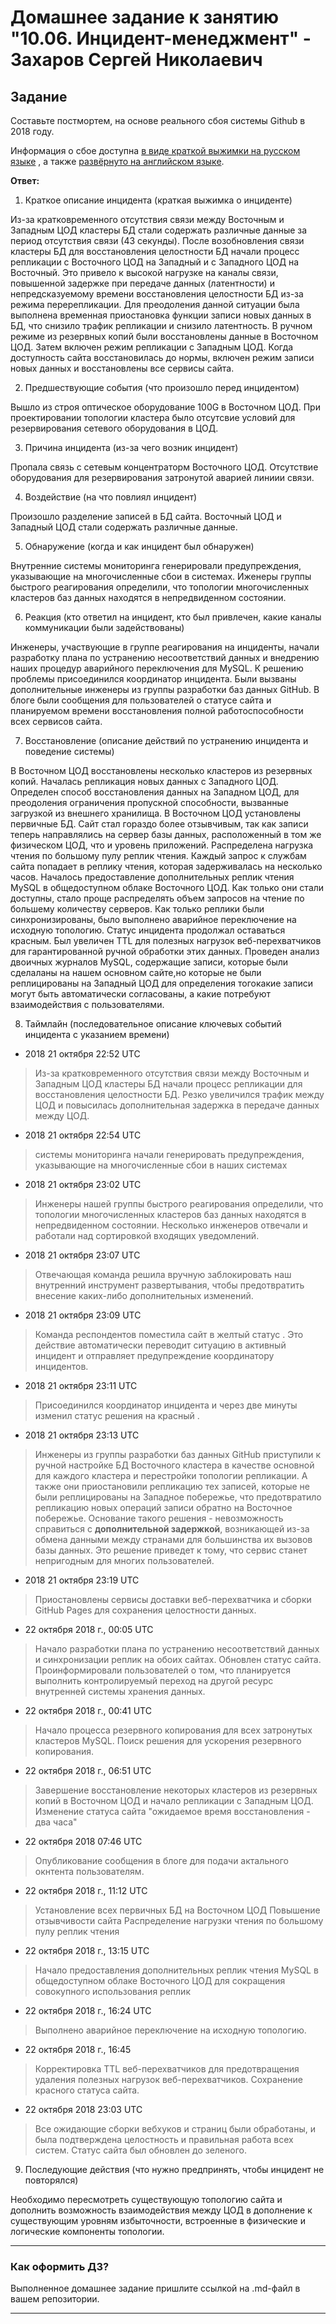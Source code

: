 # Домашнее задание к занятию "10.06. Инцидент-менеджмент" - Захаров Сергей Николаевич

## Задание 

Составьте постмортем, на основе реального сбоя системы Github в 2018 году.

Информация о сбое доступна [в виде краткой выжимки на русском языке](https://habr.com/ru/post/427301/) , а
также [развёрнуто на английском языке](https://github.blog/2018-10-30-oct21-post-incident-analysis/).

**Ответ:**
1. Краткое описание инцидента (краткая выжимка о инциденте)

Из-за кратковременного отсутствия связи между Восточным и Западным ЦОД кластеры БД стали содержать различные данные за период отсутствия связи (43 секунды). После возобновления связи кластеры БД для восстановления целостности БД начали процесс репликации с Восточного ЦОД на Западный и с Западного ЦОД на Восточный. Это привело к высокой нагрузке на каналы связи, повышенной задержке при передаче данных (латентности) и непредсказуемому времени восстановления целостности БД из-за режима перерепликации. Для преодоления данной ситуации была выполнена временная приостановка функции записи новых данных в БД, что снизило трафик репликации и снизило латентность. В ручном режиме из резервных копий были восстановлены данные в Восточном ЦОД. Затем включен режим репликации с Западным ЦОД. Когда доступность сайта восстановилась до нормы, включен режим записи новых данных и восстановлены все сервисы сайта.

2. Предшествующие события (что произошло перед инцидентом)

Вышло из строя оптическое оборудование 100G в Восточном ЦОД. При проектировании топологии кластера было отсутсвие условий для резервирования сетевого оборудования в ЦОД.

3. Причина инцидента (из-за чего возник инцидент)

Пропала связь с сетевым концентраторм Восточного ЦОД. Отсутствие оборудования для резервирования затронутой аварией линиии связи.

4. Воздействие (на что повлиял инцидент)

Произошло разделение записей в БД сайта. Восточный ЦОД и Западный ЦОД стали содержать различные данные.

5. Обнаружение (когда и как инцидент был обнаружен)

Внутренние системы мониторинга генерировали предупреждения, указывающие на многочисленные сбои в системах. Иженеры группы быстрого реагирования определили, что топологии многочисленных кластеров баз данных находятся в непредвиденном состоянии. 

6. Реакция (кто ответил на инцидент, кто был привлечен, какие каналы коммуникации были задействованы)

Инженеры, участвующие в группе реагирования на инциденты, начали разработку плана по устранению несоответствий данных и внедрению наших процедур аварийного переключения для MySQL.
К решению проблемы присоединился координатор инцидента.
Были вызваны дополнительные инженеры из группы разработки баз данных GitHub. 
В блоге были сообщения для пользователей о статусе сайта и планируемом времени восстановления полной работоспособности всех сервисов сайта.

7. Восстановление (описание действий по устранению инцидента и поведение системы)

В Восточном ЦОД восстановлены несколько кластеров из резервных копий. Началась репликация новых данных с Западного ЦОД. Определен способ восстановления данных на Западном ЦОД, для преодоления ограничения пропускной способности, вызванные загрузкой из внешнего хранилища. В Восточном ЦОД установлены  первичные БД. Сайт стал гораздо более отзывчивым, так как записи теперь направлялись на сервер базы данных, расположенный в том же физическом ЦОД, что и  уровень приложений. Распределена нагрузка чтения по большому пулу реплик чтения. Каждый запрос к службам сайта попадает в реплику чтения, которая задерживалась на несколько часов. Началось предоставление дополнительных реплик чтения MySQL в общедоступном облаке Восточного ЦОД. Как только они стали доступны, стало проще распределять объем запросов на чтение по большему количеству серверов. Как только реплики были синхронизированы, было выполнено  аварийное переключение на исходную топологию. Статус инцидента продолжал оставаться красным. Был увеличен TTL для полезных нагрузок веб-перехватчиков для гарантированной ручной обработки этих данных. Проведен анализ двоичных журналов MySQL, содержащие записи, которые были сделаланы на нашем основном сайте,но которые не были реплицированы на Западный ЦОД для определения тогокакие записи могут быть автоматически согласованы, а какие потребуют взаимодействия с пользователями.

8. Таймлайн (последовательное описание ключевых событий инцидента с указанием времени)

* 2018 21 октября 22:52 UTC
> Из-за кратковременного отсутствия связи между Восточным и Западным ЦОД кластеры БД начали процесс репликации для восстановления целостности БД.
> Резко увеличился трафик между ЦОД и повысилась дополнительная задержка в передаче данных между ЦОД.

* 2018 21 октября 22:54 UTC
> системы мониторинга начали генерировать предупреждения, указывающие на многочисленные сбои в наших системах

* 2018 21 октября 23:02 UTC
> Инженеры нашей группы быстрого реагирования определили, что топологии многочисленных кластеров баз данных находятся в непредвиденном состоянии.
> Несколько инженеров отвечали и работали над сортировкой входящих уведомлений.

* 2018 21 октября 23:07 UTC
> Отвечающая команда решила вручную заблокировать наш внутренний инструмент развертывания, чтобы предотвратить внесение каких-либо дополнительных изменений. 

* 2018 21 октября 23:09 UTC 
> Команда респондентов поместила сайт в желтый статус . Это действие автоматически переводит ситуацию в активный инцидент и отправляет предупреждение координатору инцидентов. 

* 2018 21 октября 23:11 UTC 
> Присоединился координатор инцидента и через две минуты изменил статус решения на красный .

* 2018 21 октября 23:13 UTC
> Инженеры из группы разработки баз данных GitHub приступили к ручной настройке БД Восточного кластера в качестве основной для каждого кластера и перестройки топологии репликации. 
> А также они приостановили репликацию тех записей, которые не были реплицированы на Западное побережье, что предотвратило репликацию новых операций записи обратно на Восточное побережье. 
> Основание такого решения - невозможность справиться с **дополнительной задержкой**, возникающей из-за обмена данными между странами для большинства их вызовов базы данных. Это решение приведет к тому, что сервис станет непригодным для многих пользователей.

* 2018 21 октября 23:19 UTC
> Приостановлены сервисы доставки веб-перехватчика и сборки GitHub Pages для сохранения целостности данных.

* 22 октября 2018 г., 00:05 UTC
> Начало разработки плана по устранению несоответствий данных и синхронизации реплик на обоих сайтах.
> Обновлен статус сайта.
> Проинформировали пользователей о том, что планируется выполнить контролируемый переход на другой ресурс внутренней системы хранения данных.

* 22 октября 2018 г., 00:41 UTC
> Начало процесса резервного копирования для всех затронутых кластеров MySQL.
> Поиск решения для ускорения резервного копирования.

* 22 октября 2018 г., 06:51 UTC
> Завершение восстановление некоторых кластеров из резервных копий в Восточном ЦОД и начало репликации с Западным ЦОД.
> Изменение статуса сайта "ожидаемое время восстановления - два часа"

* 22 октября 2018 07:46 UTC
> Опубликование сообщения в блоге для подачи актального окнтента пользователям.

* 22 октября 2018 г., 11:12 UTC
> Установление всех первичных БД на Восточном ЦОД
> Повышение отзывчивости сайта
> Распределение нагрузки чтения по большому пулу реплик чтения

* 22 октября 2018 г., 13:15 UTC
> Начало предоставления дополнительных реплик чтения MySQL в общедоступном облаке Восточного ЦОД для сокращения совокупного использования реплик

* 22 октября 2018 г., 16:24 UTC
> Выполнено аварийное переключение на исходную топологию.

* 22 октября 2018 г., 16:45
> Корректировка TTL веб-перехватчиков для предотвращения удаления полезных нагрузок веб-перехватчиков.
> Сохранение красного статуса сайта.

* 22 октября 2018 23:03 UTC
> Все ожидающие сборки вебхуков и страниц были обработаны, и была подтверждена целостность и правильная работа всех систем. 
> Статус сайта был обновлен до зеленого.


9. Последующие действия (что нужно предпринять, чтобы инцидент не повторялся)

Необходимо пересмотреть существующую топологию сайта и дополнить возможность взаимодействия между ЦОД в дополнение к существующим уровням избыточности, встроенные в физические и логические компоненты топологии.

---

### Как оформить ДЗ?

Выполненное домашнее задание пришлите ссылкой на .md-файл в вашем репозитории.

---

